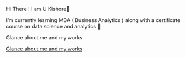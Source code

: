 Hi There !
I am U Kishore👋

I’m currently learning MBA ( Business Analytics ) along with a certificate course on data science and analytics 🌱

Glance about me and my works

[Glance about me and my works](https://linktr.ee/ukishore33)
